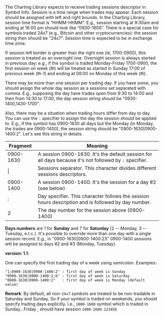 The Charting Library expects to receive trading sessions descriptor in Symbol Info. Session is a time range when trades may appear. Each session should be assigned with left and right bounds. In the Charting Library, session time format is “HHMM-HHMM”. E.g., session starting at 9:30am and ending at 16:00 pm should look like “0930-1600”. There is a special case for symbols traded 24x7 (e.g., Bitcoin and other cryptocurrencies): the session string then should be "24x7". Session time is expected to be in exchange time zone.

If session left border is greater than the right one (ie, 1700-0900), this session is treated as an overnight one. Overnight session is always started in previous day: e.g., if the symbol is traded Monday-Friday 1700-0900, the first session on week (#i) will be treated as started in Sunday 17:00 of previous week (#i-1) and ending at 09:00 on Monday of this week (#i).

There may be more than one session per trading day. If you have some, you should assign the whole day session as a sessions set separated with comma. E.g., supposing the day have trades open from 9:30 to 14:00 and then from 14:30 to 17:00, the day session string should be "0930-1400,1430-1700".

Also, there may be a situation when trading hours differ from day to day. You can use the `:` specifier to assign the day the session should be applied to. E.g., if the symbol has 0900-1630 all days but the Monday (in Monday, the trades are 0900-1400), the session string should be "0900-1630|0900-1400:2". Let's see this string in details.


Fragment | Meaning
---------|--------
0900-1630|A session 0900-1630. It's the default session for all days because it's not followed by `:` specifier.
\||Sessions separator. This character divides different sessions descriptors.
0900-1400|A session 0900-1400. It's the session for a day #2 (see below)
:|Day specifier. This character follows the session hours description and is followed by day number.
2|The day number for the session above (0900-1400)


**Days numbers** are 1 for **Sunday** and 7 for **Saturday** (2 -- Monday, 3 -- Tuesday, e.t.c.). It's possible to override more than one day with a single session record. E.g., in "0900-1630|0900-1400:23" 0900-1400 sessions will be assigned to days #2 and #3 (Monday, Tuesday). 

**version: 1.1**:

One can specify the first trading day of a week using semicolon. Examples:
```
"1;0900-1630|0900-1400:2" : first day of week is Sunday
"0900-1630|0900-1400:2;6" : first day of week is Saturday
"0900-1630|0900-1400:2"   : first day of week is Monday (default value)
```

**Remark**: By default, all non-`24x7` symbols are treated to be non-tradable in Saturday and Sunday. So if your symbol is traded on weekends, you should specify trading days explicitly. I.e., `1000-1600` symbol which is traded in Sunday...Friday , should have session `1000-1600:123456`
